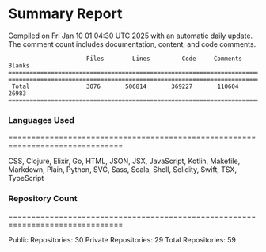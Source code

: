 # Summary Report
Compiled on Fri Jan 10 01:04:30 UTC 2025 with an automatic daily update. The comment count includes documentation, content, and code comments.
```
                      Files        Lines         Code     Comments       Blanks
===============================================================================
===============================================================================
 Total                3076       506814       369227       110604        26983
===============================================================================
```

### Languages Used
===============================================================================


CSS, Clojure, Elixir, Go, HTML, JSON, JSX, JavaScript, Kotlin, Makefile, Markdown, Plain, Python, SVG, Sass, Scala, Shell, Solidity, Swift, TSX, TypeScript


### Repository Count
===============================================================================

Public Repositories: 30
Private Repositories: 29
Total Repositories: 59

